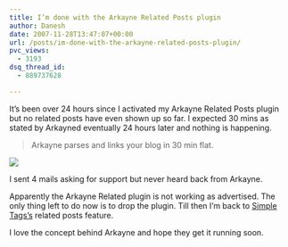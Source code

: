 ```yaml
---
title: I’m done with the Arkayne Related Posts plugin
author: Danesh
date: 2007-11-28T13:47:07+00:00
url: /posts/im-done-with-the-arkayne-related-posts-plugin/
pvc_views:
  - 3193
dsq_thread_id:
  - 889737628

---
```

It&#8217;s been over 24 hours since I activated my Arkayne Related Posts plugin but no related posts have even shown up so far. I expected 30 mins as stated by Arkayned eventually 24 hours later and nothing is happening.

> Arkayne parses and links your blog in 30 min flat.

![][1] 

I sent 4 mails asking for support but never heard back from Arkayne.

Apparently the Arkayne Related plugin is not working as advertised. The only thing left to do now is to drop the plugin. Till then I&#8217;m back to [Simple Tags&#8217;s][2] related posts feature.

I love the concept behind Arkayne and hope they get it running soon.

 [1]: http://img263.imageshack.us/img263/8481/arkayneerrorgb2.jpg
 [2]: http://wordpress.org/extend/plugins/simple-tags
